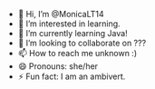 - 👋 Hi, I’m @MonicaLT14
- 👀 I’m interested in learning.
- 🌱 I’m currently learning Java!
- 💞️ I’m looking to collaborate on ???
- 📫 How to reach me unknown :) 
- 😄 Pronouns: she/her
- ⚡ Fun fact: I am an ambivert.

<!---
MonicaLT14/MonicaLT14 is a ✨ special ✨ repository because its `README.md` (this file) appears on your GitHub profile.
You can click the Preview link to take a look at your changes.
--->
